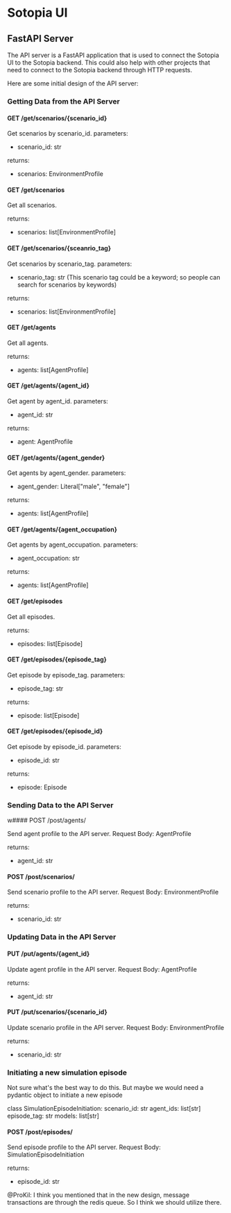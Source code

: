# Sotopia UI

## FastAPI Server

The API server is a FastAPI application that is used to connect the Sotopia UI to the Sotopia backend.
This could also help with other projects that need to connect to the Sotopia backend through HTTP requests.

Here are some initial design of the API server:

### Getting Data from the API Server

#### GET /get/scenarios/{scenario_id}

Get scenarios by scenario_id.
parameters:
- scenario_id: str

returns:
- scenarios: EnvironmentProfile


#### GET /get/scenarios

Get all scenarios.

returns:
- scenarios: list[EnvironmentProfile]

#### GET /get/scenarios/{sceanrio_tag}

Get scenarios by scenario_tag.
parameters:
- scenario_tag: str
(This scenario tag could be a keyword; so people can search for scenarios by keywords)

returns:
- scenarios: list[EnvironmentProfile]

#### GET /get/agents

Get all agents.

returns:
- agents: list[AgentProfile]

#### GET /get/agents/{agent_id}

Get agent by agent_id.
parameters:
- agent_id: str

returns:
- agent: AgentProfile

#### GET /get/agents/{agent_gender}

Get agents by agent_gender.
parameters:
- agent_gender: Literal["male", "female"]

returns:
- agents: list[AgentProfile]

#### GET /get/agents/{agent_occupation}

Get agents by agent_occupation.
parameters:
- agent_occupation: str

returns:
- agents: list[AgentProfile]


#### GET /get/episodes

Get all episodes.

returns:
- episodes: list[Episode]

#### GET /get/episodes/{episode_tag}

Get episode by episode_tag.
parameters:
- episode_tag: str

returns:
- episode: list[Episode]

#### GET /get/episodes/{episode_id}

Get episode by episode_id.
parameters:
- episode_id: str

returns:
- episode: Episode


### Sending Data to the API Server

w#### POST /post/agents/

Send agent profile to the API server.
Request Body:
AgentProfile

returns:
- agent_id: str

#### POST /post/scenarios/

Send scenario profile to the API server.
Request Body:
EnvironmentProfile

returns:
- scenario_id: str

### Updating Data in the API Server

#### PUT /put/agents/{agent_id}

Update agent profile in the API server.
Request Body:
AgentProfile

returns:
- agent_id: str


#### PUT /put/scenarios/{scenario_id}

Update scenario profile in the API server.
Request Body:
EnvironmentProfile

returns:
- scenario_id: str

### Initiating a new simulation episode

Not sure what's the best way to do this.
But maybe we would need a pydantic object to initiate a new episode

class SimulationEpisodeInitiation:
    scenario_id: str
    agent_ids: list[str]
    episode_tag: str
    models: list[str]

#### POST /post/episodes/

Send episode profile to the API server.
Request Body:
SimulationEpisodeInitiation

returns:
- episode_id: str


@ProKil: I think you mentioned that in the new design, message transactions are through the redis queue. So I think we should utilize there.
